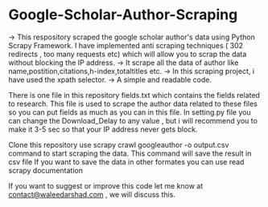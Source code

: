 # Google-Scholar-Author-Scraping

-> This respository scraped the google scholar author's data using Python Scrapy Framework. I have implemented anti scraping techniques ( 302 redirects , too many requests etc) which will allow you to scrap the data without blocking the IP address.
-> It scrape all the data of author like name,postition,citations,h-index,totaltitles etc.
-> In this scraping project, i have used the xpath selector.
-> A simple and readable code.

There is one file in this repository fields.txt which contains the fields related to research. This file is used to scrape the author data related to these files so you can put fields as much as you can in this file.
In setting.py file you can change the Download_Delay to any value , but i will recommend you to make it 3-5 sec so that your IP address never gets block.

Clone this repository
use scrapy crawl googleauthor -o output.csv command to start scraping the data. This command will save the result in csv file
If you want to save the data in other formates you can use read scrapy documentation

If you want to suggest or improve this code let me know at contact@waleedarshad.com , we will discuss this.
